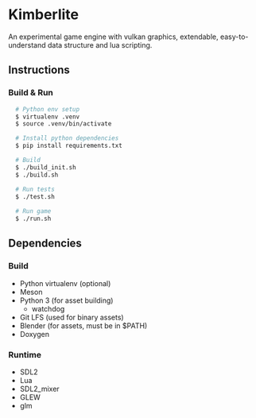 # Kimberlite

An experimental game engine with vulkan graphics, extendable, easy-to-understand data structure and lua scripting.

## Instructions

### Build & Run

```bash
  # Python env setup
  $ virtualenv .venv 
  $ source .venv/bin/activate

  # Install python dependencies
  $ pip install requirements.txt

  # Build
  $ ./build_init.sh
  $ ./build.sh

  # Run tests
  $ ./test.sh    
   
  # Run game
  $ ./run.sh
```

## Dependencies

### Build

- Python virtualenv (optional)
- Meson
- Python 3 (for asset building)
  - watchdog
- Git LFS (used for binary assets)
- Blender (for assets, must be in $PATH)
- Doxygen

### Runtime

- SDL2
- Lua
- SDL2_mixer
- GLEW
- glm
